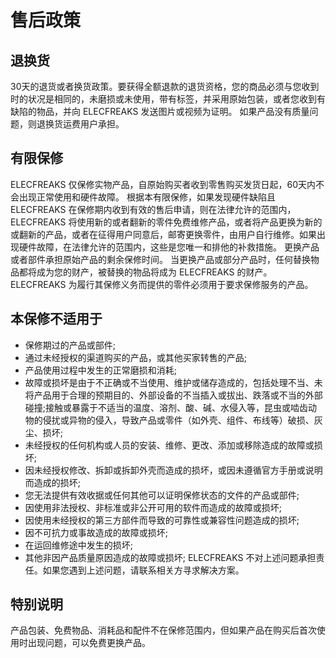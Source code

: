 # 售后政策

## 退换货

30天的退货或者换货政策。要获得全额退款的退货资格，您的商品必须与您收到时的状况是相同的，未磨损或未使用，带有标签，并采用原始包装，或者您收到有缺陷的物品，并向 ELECFREAKS 发送图片或视频为证明。 如果产品没有质量问题，则退换货运费用户承担。

## 有限保修

ELECFREAKS 仅保修实物产品，自原始购买者收到零售购买发货日起，60天内不会出现正常使用和硬件故障。 根据本有限保修，如果发现硬件缺陷且 ELECFREAKS 在保修期内收到有效的售后申请，则在法律允许的范围内，ELECFREAKS 将使用新的或者翻新的零件免费维修产品，或者将产品更换为新的或翻新的产品，或者在征得用户同意后，邮寄更换零件，由用户自行维修。如果出现硬件故障，在法律允许的范围内，这些是您唯一和排他的补救措施。 更换产品或者部件承担原始产品的剩余保修时间。 当更换产品或部分产品时，任何替换物品都将成为您的财产，被替换的物品将成为 ELECFREAKS 的财产。 ELECFREAKS 为履行其保修义务而提供的零件必须用于要求保修服务的产品。

## 本保修不适用于

- 保修期过的产品或部件;
- 通过未经授权的渠道购买的产品，或其他买家转售的产品;
- 产品使用过程中发生的正常磨损和消耗;
- 故障或损坏是由于不正确或不当使用、维护或储存造成的，包括处理不当、未将产品用于合理的预期目的、外部设备的不当插入或拔出、跌落或不当的外部碰撞;接触或暴露于不适当的温度、溶剂、酸、碱、水侵入等，昆虫或啮齿动物的侵扰或异物的侵入，导致产品或零件（如外壳、组件、布线等）破损、灰尘、损坏;
- 未经授权的任何机构或人员的安装、维修、更改、添加或移除造成的故障或损坏;
- 因未经授权修改、拆卸或拆卸外壳而造成的损坏，或因未遵循官方手册或说明而造成的损坏;
- 您无法提供有效收据或任何其他可以证明保修状态的文件的产品或部件;
- 因使用非法授权、非标准或非公开可用的软件而造成的故障或损坏;
- 因使用未经授权的第三方部件而导致的可靠性或兼容性问题造成的损坏;
- 因不可抗力或事故造成的故障或损坏;
- 在运回维修途中发生的损坏;
- 其他非因产品质量原因造成的故障或损坏; ELECFREAKS 不对上述问题承担责任。如果您遇到上述问题，请联系相关方寻求解决方案。

## 特别说明

产品包装、免费物品、消耗品和配件不在保修范围内，但如果产品在购买后首次使用时出现问题，可以免费更换产品。
